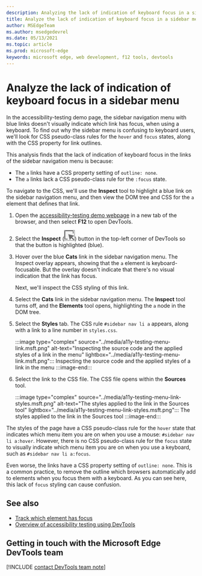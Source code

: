 ```yaml
---
description: Analyzing the lack of indication of keyboard focus in a sidebar menu, due to lacking a CSS pseudo-class rule for the focus state on a link, combined with the link having no outline setting.
title: Analyze the lack of indication of keyboard focus in a sidebar menu
author: MSEdgeTeam
ms.author: msedgedevrel
ms.date: 05/13/2021
ms.topic: article
ms.prod: microsoft-edge
keywords: microsoft edge, web development, f12 tools, devtools
---
```

# Analyze the lack of indication of keyboard focus in a sidebar menu

<!-- Inspect tool, and CSS rules: pseudo-classes for states -->

In the accessibility-testing demo page, the sidebar navigation menu with blue links doesn't visually indicate which link has focus, when using a keyboard.  To find out why the sidebar menu is confusing to keyboard users, we'll look for CSS pseudo-class rules for the `hover` and `focus` states, along with the CSS property for link outlines.  

This analysis finds that the lack of indication of keyboard focus in the links of the sidebar navigation menu is because:
*  The `a` links have a CSS property setting of `outline: none`.
*  The `a` links lack a CSS pseudo-class rule for the `:focus` state.

To navigate to the CSS, we'll use the **Inspect** tool to highlight a blue link on the sidebar navigation menu, and then view the DOM tree and CSS for the `a` element that defines that link.

1.  Open the [accessibility-testing demo webpage][DevToolsA11yErrorsDemopage] in a new tab of the browser, and then select **F12** to open DevTools.

1.  Select the **Inspect** \(![Inspect icon](../media/inspect-icon.msft.png)\) button in the top-left corner of DevTools so that the button is highlighted (blue).

1.  Hover over the blue **Cats** link in the sidebar navigation menu.  The Inspect overlay appears, showing that the `a` element is keyboard-focusable.  But the overlay doesn't indicate that there's no visual indication that the link has focus.

    Next, we'll inspect the CSS styling of this link.
 
1.  Select the **Cats** link in the sidebar navigation menu.  The **Inspect** tool turns off, and the **Elements** tool opens, highlighting the `a` node in the DOM tree.

1.  Select the **Styles** tab.  The CSS rule `#sidebar nav li a` appears, along with a link to a line number in `styles.css`.

    :::image type="complex" source="../media/a11y-testing-menu-link.msft.png" alt-text="Inspecting the source code and the applied styles of a link in the menu" lightbox="../media/a11y-testing-menu-link.msft.png":::
        Inspecting the source code and the applied styles of a link in the menu
    :::image-end:::
    
1.  Select the link to the CSS file.  The CSS file opens within the **Sources** tool.

    :::image type="complex" source="../media/a11y-testing-menu-link-styles.msft.png" alt-text="The styles applied to the link in the Sources tool" lightbox="../media/a11y-testing-menu-link-styles.msft.png":::
        The styles applied to the link in the Sources tool
    :::image-end:::
    
The styles of the page have a CSS pseudo-class rule for the `hover` state that indicates which menu item you are on when you use a mouse: `#sidebar nav li a:hover`.  However, there is no CSS pseudo-class rule for the `focus` state to visually indicate which menu item you are on when you use a keyboard, such as `#sidebar nav li a:focus`.

Even worse, the links have a CSS property setting of `outline: none`.  This is a common practice, to remove the outline which browsers automatically add to elements when you focus them with a keyboard.  As you can see here, this lack of `focus` styling can cause confusion.


## See also 

*  [Track which element has focus](focus.md)
*  [Overview of accessibility testing using DevTools](accessibility-testing-in-devtools.md)


## Getting in touch with the Microsoft Edge DevTools team  

[!INCLUDE [contact DevTools team note](../includes/contact-devtools-team-note.md)]  


<!-- links -->
[DevToolsA11yErrorsDemopage]: https://microsoftedge.github.io/DevToolsSamples/a11y-testing/page-with-errors.html "Accessibility-testing demo webpage | GitHub"
